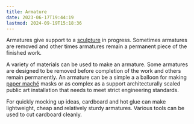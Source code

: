 ```yaml
---
title: Armature
date: 2023-06-17T19:44:19
lastmod: 2024-09-19T15:18:36
---
```


Armatures give support to a [sculpture](./sculpture.md) in progress. Sometimes armatures are removed and other times armatures remain a permanent piece of the finished work.

A variety of materials can be used to make an armature. Some armatures are designed to be removed before completion of the work and others remain permanently. An armature can be a simple a a balloon for making [paper maché](./paper-maché.md) masks or as complex as a support architecturally scaled public art installation that needs to meet strict engineering standards.

For quickly mocking up ideas, cardboard and hot glue can make lightweight, cheap and relatively sturdy armatures. Various tools can be used to cut cardboard cleanly.
